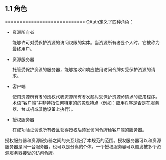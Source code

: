 ## 1.1 角色
============================
OAuth定义了四种角色：
- 资源所有者

  能够许可对受保护资源的访问权限的实体。当资源所有者是个人时，它被称为最终用户。
  
- 资源服务器

  托管受保护资源的服务器，能够接收和响应使用访问令牌对受保护资源的请求。
  
- 客户端

  使用资源所有者的授权代表资源所有者发起对受保护资源的请求的应用程序。术语“客户端”并非特指任何特定的的实现特点（例如：应用程序是否是在服务器、台式机或其他设备上执行）。

- 授权服务器

  在成功验证资源所有者且获得授权后颁发访问令牌给客户端的服务器。
  
授权服务器和资源服务器之间的交互超出了本规范的范围。授权服务器可以和资源服务器是同一台服务器，也可以是分离的个体。一个授权服务器可以颁发被多个资源服务器接受的访问令牌。

